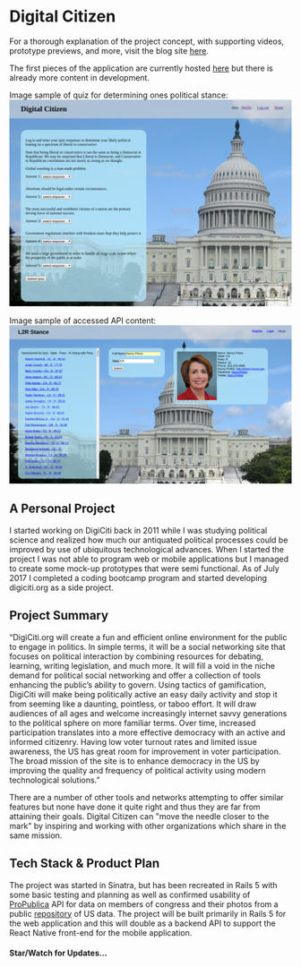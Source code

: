 # Digital Citizen

For a thorough explanation of the project concept, with supporting videos, prototype previews, and more, visit the blog site [here](https://www.digiciti.org).

The first pieces of the application are currently hosted [here](https://digiciti.herokuapp.com/) but there is already more content in development.

Image sample of quiz for determining ones political stance:
![Sample Image](https://github.com/MikeTarkington/passion-project/blob/master/Screenshot%20from%202017-07-27%2020-39-11.png?raw=true)

Image sample of accessed API content:
![Sample Image](https://github.com/MikeTarkington/passion-project/blob/master/Screenshot%20from%202017-07-20%2013-17-56.png?raw=true)

## A Personal Project

I started working on DigiCiti back in 2011 while I was studying political science and realized how much our antiquated political processes could be improved by use of ubiquitous technological advances.  When I started the project I was not able to program web or mobile applications but I managed to create some mock-up prototypes that were semi functional.  As of July 2017 I completed a coding bootcamp program and started developing digiciti.org as a side project.

## Project Summary

“DigiCiti.org will create a fun and efficient online environment for the public to engage in politics. In simple terms, it will be a social networking site that focuses on political interaction by combining resources for debating, learning, writing legislation, and much more.  It will fill a void in the niche demand for political social networking and offer a collection of tools enhancing the public’s ability to govern.  Using tactics of gamification, DigiCiti will make being politically active an easy daily activity and stop it from seeming like a daunting, pointless, or taboo effort. It will draw audiences of all ages and welcome increasingly internet savvy generations to the political sphere on more familiar terms. Over time, increased participation translates into a more effective democracy with an active and informed citizenry. Having low voter turnout rates and limited issue awareness, the US has great room for improvement in voter participation. The broad mission of the site is to enhance democracy in the US by improving the quality and frequency of political activity using modern technological solutions.”

There are a number of other tools and networks attempting to offer similar features but none have done it quite right and thus they are far from attaining their goals.  Digital Citizen can "move the needle closer to the mark" by inspiring and working with other organizations which share in the same mission.  

## Tech Stack & Product Plan

The project was started in Sinatra, but has been recreated in Rails 5 with some basic testing and planning as well as confirmed usability of [ProPublica](https://www.propublica.org/datastore/api/propublica-congress-api) API for data on members of congress and their photos from a public [repository](https://github.com/unitedstates/images) of US data.  The project will be built primarily in Rails 5 for the web application and this will double as a backend API to support the React Native front-end for the mobile application.

#### Star/Watch for Updates...
